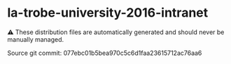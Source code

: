 # la-trobe-university-2016-intranet

:warning: These distribution files are automatically generated and should never be manually managed.

Source git commit: 077ebc01b5bea970c5c6d1faa23615712ac76aa6

